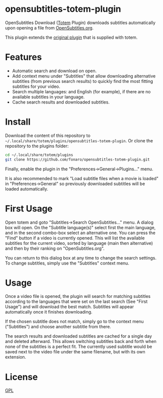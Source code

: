 # opensubtitles-totem-plugin

OpenSubtitles Download ([Totem](https://github.com/GNOME/totem) Plugin) downloads subtitles automatically upon opening a file from [OpenSubtitles.org](https://www.opensubtitles.org).

This plugin extends the [original plugin](https://github.com/GNOME/totem/tree/master/src/plugins/opensubtitles) that is supplied with totem.

# Features

- Automatic search and download on open.
- Add context menu under "Subtitles" that allow downloading alternative subtitles (from previous search results) to quickly find the most fitting subtitles for your video.
- Search multiple languages: <your language> and English (for example), if there are no available subtitles in your language.
- Cache search results and downloaded subtitles. 


# Install

Download the content of this repository to `~/.local/share/totem/plugins/opensubtitles-totem-plugin`.
Or clone the repository to the plugins folder:
```bash
cd ~/.local/share/totem/plugins
git clone https://github.com/fonaro/opensubtitles-totem-plugin.git
```

Finally, enable the plugin in the "Preferences->General->Plugins..." menu.

It is also recommended to mark "Load subtitle files when a movie is loaded" in "Preferences->General" so previously downloaded subtitles will be loaded automatically.


# First Usage

Open totem and goto "Subtitles->Search OpenSubtitles..." menu.
A dialog box will open.
On the "Subtitle language(s)" select first the main language, and in the second combo-box select an alternative one.
You can press the "Find" button if a video is currently opened.
This will list the available subtitles for the current video, sorted by language (main then alternative) and then by their ranking on "OpenSubtitles.org".

You can return to this dialog box at any time to change the search settings.
To change subtitles, simply use the "Subtitles" context menu. 

# Usage

Once a video file is opened, the plugin will search for matching subtitles according to the languages that were set on the last search (See "First Usage") and will download the best match.
Subtitles will appear automatically once it finishes downloading.

If the chosen subtitle does not match, simply go to the context menu ("Subtitles") and choose another subtitle from there.

The search results and downloaded subtitles are cached for a single day and deleted afterward.
This allows switching subtitles back and forth when none of the subtitles is a perfect fit.
The currently used subtitle would be saved next to the video file under the same filename, but with its own extension. 


# License
[GPL](LICENSE.txt)
